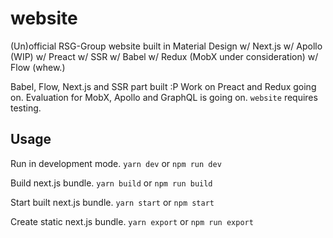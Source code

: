 # website

(Un)official RSG-Group website built in Material Design w/ Next.js w/ Apollo (WIP) w/ Preact w/ SSR w/ Babel w/ Redux (MobX under consideration) w/ Flow (whew.)

Babel, Flow, Next.js and SSR part built :P
Work on Preact and Redux going on.
Evaluation for MobX, Apollo and GraphQL is going on.
`website` requires testing.

## Usage

Run in development mode.
`yarn dev` or `npm run dev`

Build next.js bundle.
`yarn build` or `npm run build`

Start built next.js bundle.
`yarn start` or `npm start`

Create static next.js bundle.
`yarn export` or `npm run export`
